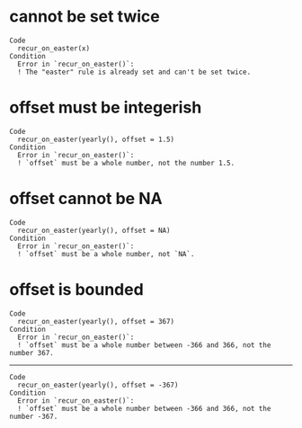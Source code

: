 # cannot be set twice

    Code
      recur_on_easter(x)
    Condition
      Error in `recur_on_easter()`:
      ! The "easter" rule is already set and can't be set twice.

# offset must be integerish

    Code
      recur_on_easter(yearly(), offset = 1.5)
    Condition
      Error in `recur_on_easter()`:
      ! `offset` must be a whole number, not the number 1.5.

# offset cannot be NA

    Code
      recur_on_easter(yearly(), offset = NA)
    Condition
      Error in `recur_on_easter()`:
      ! `offset` must be a whole number, not `NA`.

# offset is bounded

    Code
      recur_on_easter(yearly(), offset = 367)
    Condition
      Error in `recur_on_easter()`:
      ! `offset` must be a whole number between -366 and 366, not the number 367.

---

    Code
      recur_on_easter(yearly(), offset = -367)
    Condition
      Error in `recur_on_easter()`:
      ! `offset` must be a whole number between -366 and 366, not the number -367.

